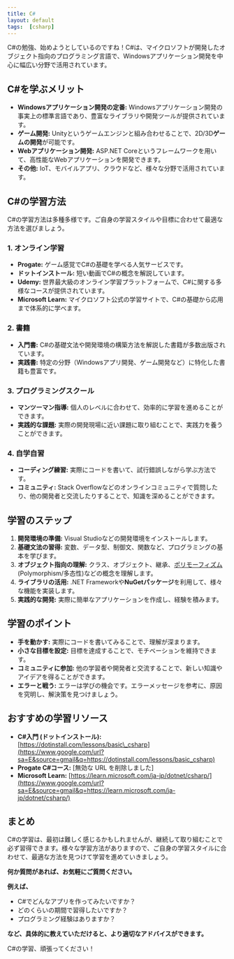 ```yaml
---
title: C#
layout: default
tags:  [csharp]
---
```


C\#の勉強、始めようとしているのですね！C\#は、マイクロソフトが開発したオブジェクト指向のプログラミング言語で、Windowsアプリケーション開発を中心に幅広い分野で活用されています。

## C\#を学ぶメリット

  * **Windowsアプリケーション開発の定番:** Windowsアプリケーション開発の事実上の標準言語であり、豊富なライブラリや開発ツールが提供されています。
  * **ゲーム開発:** Unityというゲームエンジンと組み合わせることで、2D/3D**ゲームの開発**が可能です。
  * **Webアプリケーション開発:** ASP.NET Coreというフレームワークを用いて、高性能なWebアプリケーションを開発できます。
  * **その他:** IoT、モバイルアプリ、クラウドなど、様々な分野で活用されています。

## C\#の学習方法

C\#の学習方法は多種多様です。ご自身の学習スタイルや目標に合わせて最適な方法を選びましょう。

### **1. オンライン学習**

  * **Progate:** ゲーム感覚でC\#の基礎を学べる人気サービスです。
  * **ドットインストール:** 短い動画でC\#の概念を解説しています。
  * **Udemy:** 世界最大級のオンライン学習プラットフォームで、C\#に関する多様なコースが提供されています。
  * **Microsoft Learn:** マイクロソフト公式の学習サイトで、C\#の基礎から応用まで体系的に学べます。

### **2. 書籍**

  * **入門書:** C\#の基礎文法や開発環境の構築方法を解説した書籍が多数出版されています。
  * **実践書:** 特定の分野（Windowsアプリ開発、ゲーム開発など）に特化した書籍も豊富です。

### **3. プログラミングスクール**

  * **マンツーマン指導:** 個人のレベルに合わせて、効率的に学習を進めることができます。
  * **実践的な課題:** 実際の開発現場に近い課題に取り組むことで、実践力を養うことができます。

### **4. 自学自習**

  * **コーディング練習:** 実際にコードを書いて、試行錯誤しながら学ぶ方法です。
  * **コミュニティ:** Stack Overflowなどのオンラインコミュニティで質問したり、他の開発者と交流したりすることで、知識を深めることができます。

## 学習のステップ

1.  **開発環境の準備:** Visual Studioなどの開発環境をインストールします。
2.  **基礎文法の習得:** 変数、データ型、制御文、関数など、プログラミングの基本を学びます。
3.  **オブジェクト指向の理解:** クラス、オブジェクト、継承、[ポリモーフィズム](/Polymorphism/)(Polymorphism/多态性)などの概念を理解します。
4.  **ライブラリの活用:** .NET Frameworkや**NuGetパッケージ**を利用して、様々な機能を実装します。
5.  **実践的な開発:** 実際に簡単なアプリケーションを作成し、経験を積みます。

## 学習のポイント

  * **手を動かす:** 実際にコードを書いてみることで、理解が深まります。
  * **小さな目標を設定:** 目標を達成することで、モチベーションを維持できます。
  * **コミュニティに参加:** 他の学習者や開発者と交流することで、新しい知識やアイデアを得ることができます。
  * **エラーと戦う:** エラーは学びの機会です。エラーメッセージを参考に、原因を究明し、解決策を見つけましょう。

## おすすめの学習リソース

  * **C\#入門 (ドットインストール):** [https://dotinstall.com/lessons/basic\_csharp](https://www.google.com/url?sa=E&source=gmail&q=https://dotinstall.com/lessons/basic_csharp)
  * **Progate C\#コース:** [無効な URL を削除しました]
  * **Microsoft Learn:** [https://learn.microsoft.com/ja-jp/dotnet/csharp/](https://www.google.com/url?sa=E&source=gmail&q=https://learn.microsoft.com/ja-jp/dotnet/csharp/)

## まとめ

C\#の学習は、最初は難しく感じるかもしれませんが、継続して取り組むことで必ず習得できます。様々な学習方法がありますので、ご自身の学習スタイルに合わせて、最適な方法を見つけて学習を進めていきましょう。

**何か質問があれば、お気軽にご質問ください。**

**例えば、**

  * C\#でどんなアプリを作ってみたいですか？
  * どのくらいの期間で習得したいですか？
  * プログラミング経験はありますか？

**など、具体的に教えていただけると、より適切なアドバイスができます。**

C\#の学習、頑張ってください！
